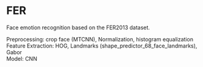 # FER
Face emotion recognition based on the FER2013 dataset.

Preprocessing: crop face (MTCNN), Normalization, histogram equalization \
Feature Extraction: HOG, Landmarks (shape_predictor_68_face_landmarks), Gabor \
Model: CNN


